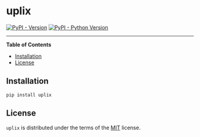 # uplix

[![PyPI - Version](https://img.shields.io/pypi/v/uplix.svg)](https://pypi.org/project/uplix)
[![PyPI - Python Version](https://img.shields.io/pypi/pyversions/uplix.svg)](https://pypi.org/project/uplix)

-----

**Table of Contents**

- [Installation](#installation)
- [License](#license)

## Installation

```console
pip install uplix
```

## License

`uplix` is distributed under the terms of the [MIT](https://spdx.org/licenses/MIT.html) license.
